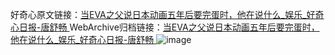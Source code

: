 好奇心原文链接：[当EVA之父说日本动画五年后要完蛋时，他在说什么_娱乐_好奇心日报-唐舒畅 ](https://www.qdaily.com/articles/10119.html)
WebArchive归档链接：[当EVA之父说日本动画五年后要完蛋时，他在说什么_娱乐_好奇心日报-唐舒畅 ](http://web.archive.org/web/20190623155641/https://www.qdaily.com/articles/10119.html)
![image](http://ww3.sinaimg.cn/large/007d5XDply1g3vv2fz7b9j30u02r3npd)
